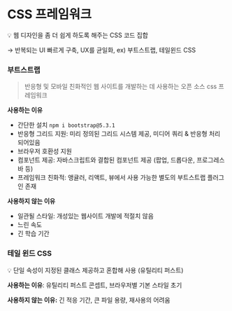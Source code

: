 # CSS 프레임워크

<aside>
💡 웹 디자인을 좀 더 쉽게 하도록 해주는 CSS 코드 집합

</aside>

→ 반복되는 UI 빠르게 구축, UX를 균일화, ex) 부트스트랩, 테일윈드 CSS

### 부트스트랩

> 반응형 및 모바일 친화적인 웹 사이트를 개발하는 데 사용하는 오픈 소스 css 프레임워크
> 

**사용하는 이유**

- 간단한 설치 `npm i bootstrap@5.3.1`
- 반응형 그리드 지원: 미리 정의된 그리드 시스템 제공, 미디어 쿼리 & 반응형 처리 되어있음
- 브라우저 호환성 지원
- 컴포넌트 제공: 자바스크립트와 결합된 컴포넌트 제공 (팝업, 드롭다운, 프로그레스바 등)
- 프레임워크 친화적: 앵귤러, 리액트, 뷰에서 사용 가능한 별도의 부트스트랩 플러그인 존재

**사용하지 않는 이유**

- 일관될 스타일: 개성있는 웹사이트 개발에 적절치 않음
- 느린 속도
- 긴 학습 기간

### 테일 윈드 CSS

<aside>
💡 단일 속성이 지정된 클래스 제공하고 혼합해 사용 (유틸리티 퍼스트)

</aside>

**사용하는 이유**: 유틸리티 퍼스트 콘셉트, 브라우저별 기본 스타일 초기

**사용하지 않는 이유:** 긴 적응 기간, 큰 파일 용량, 재사용의 어려움
